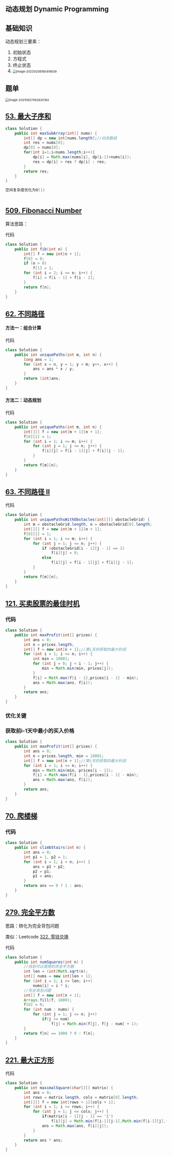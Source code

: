 ## 动态规划	Dynamic Programming

## 基础知识

动态规划三要素：

1. 初始状态
2. 方程式
3. 终止状态
3. <img src="C:\Users\app\AppData\Roaming\Typora\typora-user-images\image-20220208180418639.png" alt="image-20220208180418639" style="zoom:67%;" />

## 题单

<img src="C:\Users\app\AppData\Roaming\Typora\typora-user-images\image-20210927092630164.png" alt="image-20210927092630164" style="zoom:67%;" />



## [53. 最大子序和](https://leetcode-cn.com/problems/maximum-subarray/)

```java
class Solution {
    public int maxSubArray(int[] nums) {
        int[] dp = new int[nums.length];//动态数组
        int res = nums[0];
        dp[0] = nums[0];
        for(int i=1;i<nums.length;i++){
            dp[i] = Math.max(nums[i], dp[i-1]+nums[i]);
            res = dp[i] > res ? dp[i] : res;
        }
        return res;
    }
}

空间复杂度优化为O(1)
   
```

## [509. Fibonacci Number](https://leetcode-cn.com/problems/fibonacci-number/)

算法思路：

代码

```java
class Solution {
    public int fib(int n) {
        int[] f = new int[n + 1];
        f[0] = 0;
        if (n > 0)
            f[1] = 1;
        for (int i = 2; i <= n; i++) {
            f[i] = f[i - 1] + f[i - 2];
        }
        return f[n];
    }
}
```

## [62. 不同路径](https://leetcode-cn.com/problems/unique-paths/)

#### 方法一：组合计算

代码

```java
class Solution {
    public int uniquePaths(int m, int n) {
        long ans = 1;
        for (int x = n, y = 1; y < m; y++, x++) {
            ans = ans * x / y;
        }
        return (int)ans;
    }
}
```

#### 方法二：动态规划

代码

```java
class Solution {
    public int uniquePaths(int m, int n) {
        int[][] f = new int[m + 1][n + 1];
        f[0][1] = 1;
        for (int i = 1; i <= m; i++) {
            for (int j = 1; j <= n; j++) {
                f[i][j] = f[i - 1][j] + f[i][j - 1];
            }
        }
        return f[m][n];
    }
}
```

## [63. 不同路径 II](https://leetcode-cn.com/problems/unique-paths-ii/)

代码

```java
class Solution {
    public int uniquePathsWithObstacles(int[][] obstacleGrid) {
        int m = obstacleGrid.length, n = obstacleGrid[0].length;
        int[][] f = new int[m + 1][n + 1];
        f[0][1] = 1;
        for (int i = 1; i <= m; i++) {
            for (int j = 1; j <= n; j++) {
                if (obstacleGrid[i - 1][j - 1] == 1)
                    f[i][j] = 0;
                else
                    f[i][j] = f[i - 1][j] + f[i][j - 1];
            }
        }
        return f[m][n];
    }
}
```

## [121. 买卖股票的最佳时机](https://leetcode-cn.com/problems/best-time-to-buy-and-sell-stock/)

### 代码

```java
class Solution {
    public int maxProfit(int[] prices) {
        int ans = 0;
        int n = prices.length;
        int[] f = new int[n + 1];//第i天的获取的最大利润
        for (int i = 1; i <= n; i++) {
            int min = 10001;
            for (int j = 0; j < i - 1; j++) {
                min = Math.min(min, prices[j]);
            }
            f[i] = Math.max(f[i - 1],prices[i - 1] - min);
            ans = Math.max(ans, f[i]);
        }
        return ans;
    }
}
```

### 优化关键

### 		获取前i-1天中最小的买入价格

```java
class Solution {
    public int maxProfit(int[] prices) {
        int ans = 0;
        int n = prices.length, min = 10001;
        int[] f = new int[n + 1];//第i天的获取的最大利润
        for (int i = 1; i <= n; i++) {
            min = Math.min(min, prices[i - 1]);
            f[i] = Math.max(f[i - 1],prices[i - 1] - min);
            ans = Math.max(ans, f[i]);
        }
        return ans;
    }
}
```

## [70. 爬楼梯](https://leetcode-cn.com/problems/climbing-stairs/)

### 代码

```java
class Solution {
    public int climbStairs(int n) {
        int ans = 0;
        int p1 = 1, p2 = 1;
        for (int i = 1; i < n; i++) {
            ans = p1 + p2;
            p2 = p1;
            p1 = ans;
        }
        return ans == 0 ? 1 : ans;
    }
}
```

## [279. 完全平方数](https://leetcode-cn.com/problems/perfect-squares/)

思路：转化为完全背包问题

类似：Leetcode [322. 零钱兑换](https://leetcode-cn.com/problems/coin-change/)

代码

```java
class Solution {
    public int numSquares(int n) {
        //找到可以使用的完全平方数
        int len = (int)Math.sqrt(n);
        int[] nums = new int[len + 1];
        for (int i = 1; i <= len; i++) 
            nums[i] = i * i;
        //完全背包问题    
        int[] f = new int[n + 1];
        Arrays.fill(f, 1000);
        f[0] = 0;
        for (int num : nums) {
            for (int j = 1; j <= n; j++)
                if(j >= num)
                    f[j] = Math.min(f[j], f[j - num] + 1);
        }
        return f[n] == 1000 ? 0 : f[n];
    }
}
```

## [221. 最大正方形](https://leetcode-cn.com/problems/maximal-square/)

代码

```java
class Solution {
    public int maximalSquare(char[][] matrix) {
        int ans = 0;
        int rows = matrix.length, cols = matrix[0].length;
        int[][] f = new int[rows + 1][cols + 1];
        for (int i = 1; i <= rows; i++) {
            for (int j = 1; j <= cols; j++) {
                if(matrix[i - 1][j - 1] == '1')
                    f[i][j] = Math.min(f[i-1][j-1],Math.min(f[i-1][j],f[i][j-1])) + 1;
                ans = Math.max(ans, f[i][j]);
            }
        }
        return ans * ans;
    }
}
```


